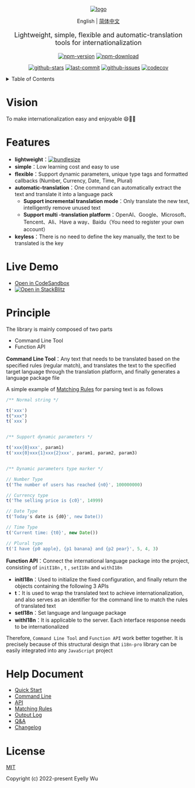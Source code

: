 <div align="center">
  
[![logo](https://s3.bmp.ovh/imgs/2022/06/25/3a1c742f283cf28e.png "logo")](https://github.com/eyelly-wu/i18n-pro "github")


English | [简体中文](./README_zh-CN.md)


  <p style="font-size: 18px;">Lightweight, simple, flexible and automatic-translation tools for internationalization</p>

[![npm-version](https://img.shields.io/npm/v/i18n-pro.svg?style=flat-square "npm-version")](https://www.npmjs.com/package/i18n-pro "npm")
[![npm-download](https://img.shields.io/npm/dm/i18n-pro "npm-download")](https://www.npmjs.com/package/i18n-pro "npm")

[![github-stars](https://img.shields.io/github/stars/eyelly-wu/i18n-pro?style=social "github-stars")](https://github.com/eyelly-wu/i18n-pro/stargazers "github-stars")
[![last-commit](https://img.shields.io/github/last-commit/eyelly-wu/i18n-pro/dev "last-commit")](https://github.com/eyelly-wu/i18n-pro/commits/dev "last-commit")
[![github-issues](https://img.shields.io/github/issues-raw/eyelly-wu/i18n-pro "github-issues")](https://github.com/eyelly-wu/i18n-pro/issues "github-issues")
[![codecov](https://codecov.io/gh/eyelly-wu/i18n-pro/branch/main/graph/badge.svg?token=758C46SIE7 "codecov")](https://codecov.io/gh/eyelly-wu/i18n-pro "codecov")

</div>
<details >
  <summary>Table of Contents</summary>

  [Vision](#vision)<br/>
  [Features](#features)<br/>
  [Live Demo](#live-demo)<br/>
  [Principle](#principle)<br/>
  [Help Document](#help-document)<br/>
  [License](#license)<br/>

</details>


# Vision
To make internationalization easy and enjoyable 😄💪🏻
# Features

* **lightweight**：[![bundlesize](https://img.shields.io/bundlephobia/minzip/i18n-pro?color=brightgreen&style=plastic "bundlesize")](https://bundlephobia.com/package/i18n-pro "bundlesize")
* **simple**：Low learning cost and easy to use
* **flexible**：Support dynamic parameters, unique type tags and formatted callbacks (Number, Currency, Date, Time, Plural)
* **automatic-translation**：One command can automatically extract the text and translate it into a language pack
   * **Support incremental translation mode**：Only translate the new text, intelligently remove unused text
   * **Support multi -translation platform**：OpenAI、Google、Microsoft、Tencent、Ali、Have a way、Baidu（You need to register your own account）
* **keyless**：There is no need to define the key manually, the text to be translated is the key


# Live Demo

* [Open in CodeSandbox](https://codesandbox.io/p/github/eyelly-wu/i18n-pro-react-demo/main)
* [![Open in StackBlitz](https://developer.stackblitz.com/img/open_in_stackblitz_small.svg "Open in StackBlitz")](https://stackblitz.com/edit/i18n-pro-react-demo)


# Principle
The library is mainly composed of two parts
* Command Line Tool
* Function API

**Command Line Tool**：Any text that needs to be translated based on the specified rules (regular match), and translates the text to the specified target language through the translation platform, and finally generates a language package file

A simple example of  [Matching Rules](#matching-rules)  for parsing text is as follows
```js
/** Normal string */

t('xxx')
t("xxx")
t(`xxx`)


/** Support dynamic parameters */

t('xxx{0}xxx', param1)
t('xxx{0}xxx{1}xxx{2}xxx', param1, param2, param3)


/** Dynamic parameters type marker */

// Number Type
t('The number of users has reached {n0}', 100000000)

// Currency type
t('The selling price is {c0}', 14999)

// Date Type
t('Today's date is {d0}', new Date())

// Time Type
t('Current time: {t0}', new Date())

// Plural type
t('I have {p0 apple}, {p1 banana} and {p2 pear}', 5, 4, 3) 
```
**Function API**：Connect the international language package into the project, consisting of  `initI18n` ,  `t` ,  `setI18n`  and  `withI18n` 
* **initI18n**：Used to initialize the fixed configuration, and finally return the objects containing the following 3 APIs
* **t**：It is used to wrap the translated text to achieve internationalization, and also serves as an identifier for the command line to match the rules of translated text
* **setI18n**：Set language and language package
* **withI18n**：It is applicable to the server. Each interface response needs to be internationalized

Therefore,  `Command Line Tool`  and  `Function API`  work better together. It is precisely because of this structural design that  `i18n-pro`  library can be easily integrated into any  `JavaScript`  project
# Help Document

* [Quick Start](https://github.com/eyelly-wu/i18n-pro/blob/vdoc/docs/dist/USAGE.md)
* [Command Line](https://github.com/eyelly-wu/i18n-pro/blob/vdoc/docs/dist/COMMAND_LINE.md)
* [API](https://github.com/eyelly-wu/i18n-pro/blob/vdoc/docs/dist/API.md)
* [Matching Rules](https://github.com/eyelly-wu/i18n-pro/blob/vdoc/docs/dist/MATCH_RULE.md)
* [Output Log](https://github.com/eyelly-wu/i18n-pro/blob/vdoc/docs/dist/OUTPUT_LOG.md)
* [Q&A](https://github.com/eyelly-wu/i18n-pro/blob/vdoc/docs/dist/Q&A.md)
* [Changelog](https://github.com/eyelly-wu/i18n-pro/blob/vdoc/docs/dist/CHANGELOG.md)


# License
[MIT](./LICENSE)

Copyright (c) 2022-present Eyelly Wu